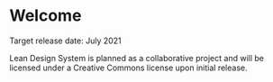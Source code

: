# Welcome

Target release date: July 2021

Lean Design System is planned as a collaborative project and will be licensed under a Creative Commons license upon initial release.
